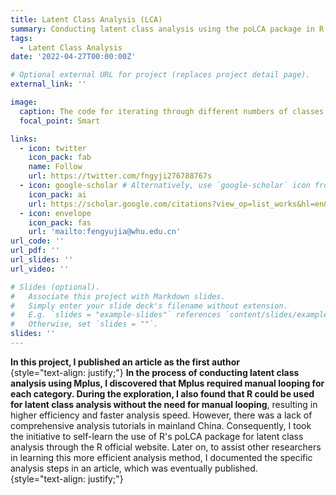 ```yaml
---
title: Latent Class Analysis (LCA)
summary: Conducting latent class analysis using the poLCA package in R
tags:
  - Latent Class Analysis
date: '2022-04-27T00:00:00Z'

# Optional external URL for project (replaces project detail page).
external_link: ''

image:
  caption: The code for iterating through different numbers of classes
  focal_point: Smart

links:
  - icon: twitter
    icon_pack: fab
    name: Follow
    url: https://twitter.com/fngyji276788767s
  - icon: google-scholar # Alternatively, use `google-scholar` icon from `ai` icon pack
    icon_pack: ai
    url: https://scholar.google.com/citations?view_op=list_works&hl=en&user=rXBaX0YAAAAJ&gmla=AP6z3OZCTstNTTjOK4o_cpHmS60fkZO-VKelMQXFbyeS6ItMH-cOvy5O54Egj0FUK3Kj9XQlXwDYza9MwK6VYCURCYbDkIwgEcSprvFVamQ
  - icon: envelope
    icon_pack: fas
    url: 'mailto:fengyujia@whu.edu.cn'
url_code: ''
url_pdf: ''
url_slides: ''
url_video: ''

# Slides (optional).
#   Associate this project with Markdown slides.
#   Simply enter your slide deck's filename without extension.
#   E.g. `slides = "example-slides"` references `content/slides/example-slides.md`.
#   Otherwise, set `slides = ""`.
slides: ''
---
```

**In this project, I published an article as the first author**  
{style="text-align: justify;"}
**In the process of conducting latent class analysis using Mplus, I discovered that Mplus required manual looping for each category. During the exploration, I also found that R could be used for latent class analysis without the need for manual looping**, resulting in higher efficiency and faster analysis speed. However, there was a lack of comprehensive analysis tutorials in mainland China. Consequently, I took the initiative to self-learn the use of R's poLCA package for latent class analysis through the R official website. Later on, to assist other researchers in learning this more efficient analysis method, I documented the specific analysis steps in an article, which was eventually published.   
{style="text-align: justify;"}